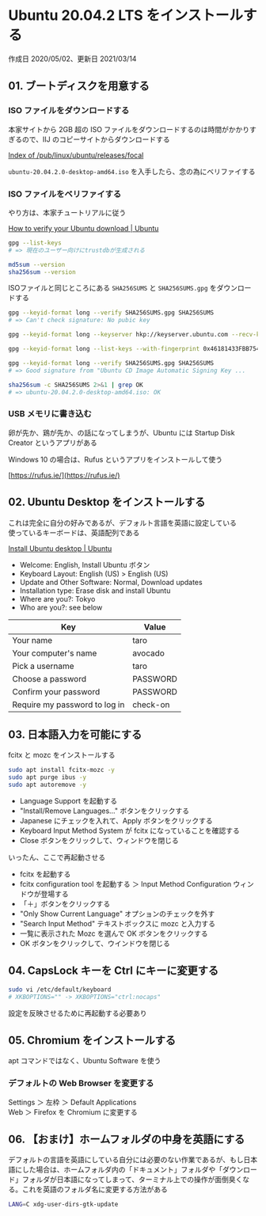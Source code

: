 # Ubuntu 20.04.2 LTS をインストールする

作成日 2020/05/02、更新日 2021/03/14

## 01. ブートディスクを用意する

### ISO ファイルをダウンロードする

本家サイトから 2GB 超の ISO ファイルをダウンロードするのは時間がかかりすぎるので、IIJ のコピーサイトからダウンロードする

[Index of /pub/linux/ubuntu/releases/focal](https://ftp.iij.ad.jp/pub/linux/ubuntu/releases/focal/)

`ubuntu-20.04.2.0-desktop-amd64.iso` を入手したら、念の為にベリファイする

### ISO ファイルをベリファイする

やり方は、本家チュートリアルに従う

[How to verify your Ubuntu download \| Ubuntu](https://ubuntu.com/tutorials/tutorial-how-to-verify-ubuntu)

```bash
gpg --list-keys
# => 現在のユーザー向けにtrustdbが生成される

md5sum --version
sha256sum --version
```

ISOファイルと同じところにある `SHA256SUMS` と `SHA256SUMS.gpg` をダウンロードする

```bash
gpg --keyid-format long --verify SHA256SUMS.gpg SHA256SUMS
# => Can't check signature: No pubic key

gpg --keyid-format long --keyserver hkp://keyserver.ubuntu.com --recv-keys 0x46181433FBB75451 0xD94AA3F0EFE21092

gpg --keyid-format long --list-keys --with-fingerprint 0x46181433FBB75451 0xD94AA3F0EFE21092

gpg --keyid-format long --verify SHA256SUMS.gpg SHA256SUMS
# => Good signature from "Ubuntu CD Image Automatic Signing Key ...

sha256sum -c SHA256SUMS 2>&1 | grep OK
# => ubuntu-20.04.2.0-desktop-amd64.iso: OK
```

### USB メモリに書き込む

卵が先か、鶏が先か、の話になってしまうが、Ubuntu には Startup Disk Creator というアプリがある

Windows 10 の場合は、Rufus というアプリをインストールして使う

[https://rufus.ie/](https://rufus.ie/)

## 02. Ubuntu Desktop をインストールする

これは完全に自分の好みであるが、デフォルト言語を英語に設定している\
使っているキーボードは、英語配列である

[Install Ubuntu desktop \| Ubuntu](https://ubuntu.com/tutorials/tutorial-install-ubuntu-desktop#1-overview)

- Welcome: English, Install Ubuntu ボタン
- Keyboard Layout: English (US) > English (US)
- Update and Other Software: Normal, Download updates
- Installation type: Erase disk and install Ubuntu
- Where are you?: Tokyo
- Who are you?: see below

| Key                           | Value    |
| ----------------------------- | -------- |
| Your name                     | taro     |
| Your computer's name          | avocado  |
| Pick a username               | taro     |
| Choose a password             | PASSWORD |
| Confirm your password         | PASSWORD |
| Require my password to log in | check-on |

## 03. 日本語入力を可能にする

fcitx と mozc をインストールする

```bash
sudo apt install fcitx-mozc -y
sudo apt purge ibus -y
sudo apt autoremove -y
```

- Language Support を起動する
- "Install/Remove Languages..." ボタンをクリックする
- Japanese にチェックを入れて、Apply ボタンをクリックする
- Keyboard Input Method System が fcitx になっていることを確認する
- Close ボタンをクリックして、ウィンドウを閉じる

いったん、ここで再起動させる

- fcitx を起動する
- fcitx configuration tool を起動する ＞ Input Method Configuration ウィンドウが登場する
- 「＋」ボタンをクリックする
- "Only Show Current Language" オプションのチェックを外す
- "Search Input Method" テキストボックスに mozc と入力する
- 一覧に表示された Mozc を選んで OK ボタンをクリックする
- OK ボタンをクリックして、ウインドウを閉じる

## 04. CapsLock キーを Ctrl にキーに変更する

```bash
sudo vi /etc/default/keyboard
# XKBOPTIONS="" -> XKBOPTIONS="ctrl:nocaps"
```

設定を反映させるために再起動する必要あり

## 05. Chromium をインストールする

apt コマンドではなく、Ubuntu Software を使う

### デフォルトの Web Browser を変更する

Settings ＞ 左枠 ＞ Default Applications\
Web ＞ Firefox を Chromium に変更する

## 06. 【おまけ】ホームフォルダの中身を英語にする

デフォルトの言語を英語にしている自分には必要のない作業であるが、もし日本語にした場合は、ホームフォルダ内の「ドキュメント」フォルダや「ダウンロード」フォルダが日本語になってしまって、ターミナル上での操作が面倒臭くなる。これを英語のフォルダ名に変更する方法がある

```bash
LANG=C xdg-user-dirs-gtk-update
```
